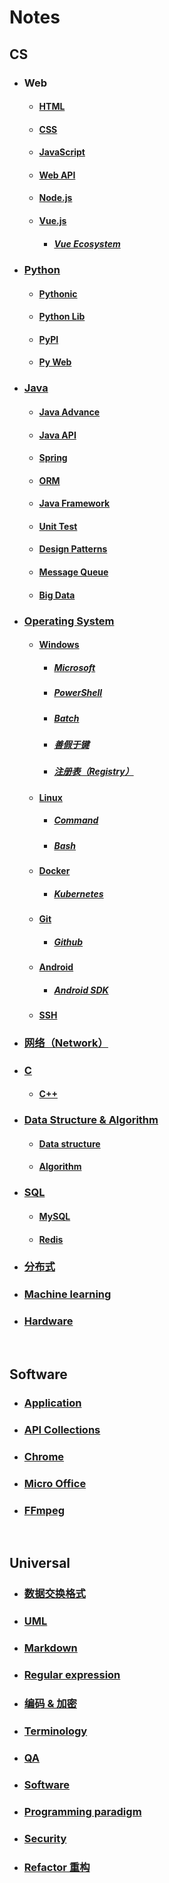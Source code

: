 # Notes  
## CS  
- ### Web  
  - #### [HTML](./docs/CS/HTML.md)  
  - #### [CSS](./docs/CS/CSS.md)  
  - #### [JavaScript](./docs/CS/JavaScript.md)  
  - #### [Web API](./docs/CS/Web%20API.md)  
  - #### [Node.js](./docs/CS/Node.js.md)  
  - #### [Vue.js](./docs/CS/Vue.js.md)  
    - ##### [Vue Ecosystem](./docs/CS/Vue%20Ecosystem.md)  
- ### [Python](./docs/CS/Python.md)  
  - #### [Pythonic](./docs/CS/Pythonic.md)  
  - #### [Python Lib](./docs/CS/Python%20Lib.md)  
  - #### [PyPI](./docs/CS/PyPI.md)  
  - #### [Py Web](./docs/CS/Py%20Web.md)  
- ### [Java](./docs/CS/Java.md)  
  - #### [Java Advance](./docs/CS/Java%20Advance.md)  
  - #### [Java API](./docs/CS/Java%20API.md)  
  - #### [Spring](./docs/CS/Spring.md)  
  - #### [ORM](./docs/CS/ORM.md)  
  - #### [Java Framework](./docs/CS/Java%20Framework.md)  
  - #### [Unit Test](./docs/CS/Unit%20Test.md)  
  - #### [Design Patterns](./docs/CS/Design%20Patterns.md)  
  - #### [Message Queue](./docs/CS/Message%20Queue.md)  
  - #### [Big Data](./docs/CS/Big%20Data.md)  
- ### [Operating System](./docs/CS/Operating%20System.md)  
  - #### [Windows](./docs/CS/Windows.md)  
    - ##### [Microsoft](./docs/CS/Microsoft.md)  
    - ##### [PowerShell](./docs/CS/PowerShell.md)  
    - ##### [Batch](./docs/CS/Batch.md)  
    - ##### [善假于键](./docs/CS/%E5%96%84%E5%81%87%E4%BA%8E%E9%94%AE.md)  
    - ##### [注册表（Registry）](./docs/CS/%E6%B3%A8%E5%86%8C%E8%A1%A8%EF%BC%88Registry%EF%BC%89.md)  
  - #### [Linux](./docs/CS/Linux.md)  
    - ##### [Command](./docs/CS/Command.md)  
    - ##### [Bash](./docs/CS/Bash.md)  
  - #### [Docker](./docs/CS/Docker.md)  
    - ##### [Kubernetes](./docs/CS/Kubernetes.md)  
  - #### [Git](./docs/CS/Git.md)  
    - ##### [Github](./docs/CS/Github.md)  
  - #### [Android](./docs/CS/Android.md)  
    - ##### [Android SDK](./docs/CS/Android%20SDK.md)  
  - #### [SSH](./docs/CS/SSH.md)  
- ### [网络（Network）](./docs/CS/%E7%BD%91%E7%BB%9C%EF%BC%88Network%EF%BC%89.md)  
- ### [C](./docs/CS/C.md)  
  - #### [C++](./docs/CS/C%2B%2B.md)  
- ### [Data Structure & Algorithm](./docs/CS/Data%20Structure%20%26%20Algorithm.md)  
  - #### [Data structure](./docs/CS/Data%20structure.md)  
  - #### [Algorithm](./docs/CS/Algorithm.md)  
- ### [SQL](./docs/CS/SQL.md)  
  - #### [MySQL](./docs/CS/MySQL.md)  
  - #### [Redis](./docs/CS/Redis.md)  
- ### [分布式](./docs/CS/%E5%88%86%E5%B8%83%E5%BC%8F.md)  
- ### [Machine learning](./docs/CS/Machine%20learning.md)  
- ### [Hardware](./docs/CS/Hardware.md)  

  <br />  
## Software  
- ### [Application](./docs/Software/Application.md)  
- ### [API Collections](./docs/Software/API%20Collections.md)  
- ### [Chrome](./docs/Software/Chrome.md)  
- ### [Micro Office](./docs/Software/Micro%20Office.md)  
- ### [FFmpeg](./docs/Software/FFmpeg.md)  

  <br />  
## Universal  
- ### [数据交换格式](./docs/Universal/%E6%95%B0%E6%8D%AE%E4%BA%A4%E6%8D%A2%E6%A0%BC%E5%BC%8F.md)  
- ### [UML](./docs/Universal/UML.md)  
- ### [Markdown](./docs/Universal/Markdown.md)  
- ### [Regular expression](./docs/Universal/Regular%20expression.md)  
- ### [编码 & 加密](./docs/Universal/%E7%BC%96%E7%A0%81%20%26%20%E5%8A%A0%E5%AF%86.md)  
- ### [Terminology](./docs/Universal/Terminology.md)  
- ### [QA](./docs/Universal/QA.md)  
- ### [Software](./docs/Universal/Software.md)  
- ### [Programming paradigm](./docs/Universal/Programming%20paradigm.md)  
- ### [Security](./docs/Universal/Security.md)  
- ### [Refactor 重构](./docs/Universal/Refactor%20%E9%87%8D%E6%9E%84.md)  

  <br />  

